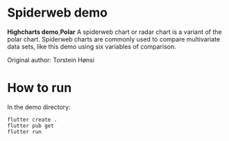 # Spiderweb demo

**Highcharts demo**,**Polar**
A spiderweb chart or radar chart is a variant of the polar chart.
        Spiderweb charts are commonly used to compare multivariate data sets,
        like this demo using six variables of comparison.

Original author: Torstein Hønsi

# How to run

In the demo directory:

```
flutter create .
flutter pub get
flutter run
```

